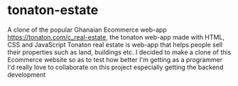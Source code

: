 # tonaton-estate
A clone of the popular Ghanaian Ecommerce web-app https://tonaton.com/c_real-estate, the tonaton web-app made with HTML, CSS and JavaScript
Tonaton real estate is web-app that helps people sell their properties such as land, buildings etc.
I decided to make a clone of this Ecommerce website so as to test how better I'm getting as a programmer
I'd really love to collaborate on this project especially getting the backend development 
